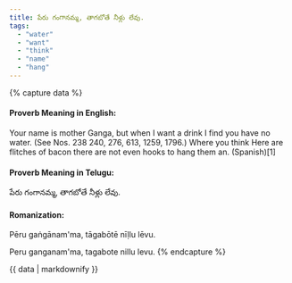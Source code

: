 ```yaml
---
title: పేరు గంగానమ్మ, తాగబోతే నీళ్లు లేవు.
tags:
  - "water"
  - "want"
  - "think"
  - "name"
  - "hang"
---
```


{% capture data %}
#### Proverb Meaning in English:
Your name is mother Ganga, but when I want a drink I find you have no water.
(See Nos. 238 240, 276, 613, 1259, 1796.)
Where you think Here are flitches of bacon there are not even hooks to hang them an. (Spanish)[1]

#### Proverb Meaning in Telugu:
పేరు గంగానమ్మ, తాగబోతే నీళ్లు లేవు.

#### Romanization:
Pēru gaṅgānam'ma, tāgabōtē nīḷlu lēvu.

Peru ganganam'ma, tagabote nillu levu.
{% endcapture %}

{{ data | markdownify }}

